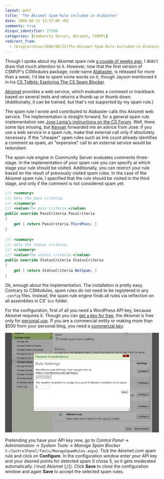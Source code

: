 ```yaml
---
layout: post
title: 'The Akismet Spam Rule included in Alabaster'
date: 2006-08-22 12:57:00 +02
comments: true
disqus_identifier: 17598
categories: [Community Server, Akismet, CSMVPs]
redirect_from:
  - /blog/archive/2006/08/22/The-Akismet-Spam-Rule-included-in-Alabaster.aspx
---
```


Though I spoke about my Akismet spam rule [a couple of weeks ago](/archive/2006/07/21/whats-next/), I didn't draw that much attention to it. However, now that the first version of CSMVP's CSModules package, code name [Alabaster](http://csmvps.com/blogs/news/archive/2006/08/14/Community-Server-MVP_2700_s-Alabaster-CSModule-Package.aspx), is released for more than a week, I'd like to spent some words on it, though Jayson mentioned it in his [CS Tidbits: Exploring The CS Spam Blocker](http://jaysonknight.com/blog/archive/2006/08/20/CS-Tidbits-_2300_21_3A00_-Exploring-The-CS-Spam-Blocker.aspx).

[Akismet](http://akismet.com/) provides a web service, which evaluates a comment or trackback based on several tests and returns a thumb up or thumb down. (Additionally, it can be trained, but that's not supported by my spam rule.)

The spam rule I wrote and contributed to Alabaster calls this Akismet web service. The implementation is straight forward, for a general spam rule implementation see [Jose Lema's instructions on the CS Forum](http://communityserver.org/forums/permalink/526847/526847/ShowThread.aspx#526847). Well, there some tips missing, but [Keyvan](http://nayyeri.net/) forwarded me an advice from Jose: if you use a web service in a spam rule, make that external call only if absolutely necessary. If the "cheaper" spam rules such as link count already identifies a comment as spam, an "expensive" call to an external service would be redundant.

The spam rule engine in Community Server evaluates comments three-stage. In the implementation of your spam rule you can specify at which stage your rule should be visited. Additionally, you can restrict your rule based on the result of previously visited spam rules. In the case of the Akismet spam rule, I specified that the rule should be visited in the third stage, and only if the comment is not considered spam yet:

``` c#
/// <summary>
/// Gets the pass criteria.
/// </summary>
/// <value>The pass criteria.</value>
public override PassCriteria PassCriteria
{
    get { return PassCriteria.ThirdPass; }
}

/// <summary>
/// Gets the status criteria.
/// </summary>
/// <value>The status criteria.</value>
public override StatusCriteria StatusCriteria
{
    get { return StatusCriteria.NotSpam; }
}
```

Ok, enough about the implementation. The installation is pretty easy. Contrary to CSModules, spam rules do not need to be registered in any `.config` files. Instead, the spam rule engine finds all rules via reflection on all assemblies in CS' `bin` folder.

For the configuration, first of all you need a WordPress API key, because Akismet requires it. Though you can [get a key for free](http://wordpress.com/api-keys/), the Akismet is free only for [personal use](http://akismet.com/personal/). If you are a commercial entity or making more than $500 from your personal blog, you need a [commercial key](http://akismet.com/commercial/).

![Akismet configuration](/files/archive/akismet.png)

Pretending you have your API key now, go to *Control Panel* -\> *Administration* -\> *System Tools* -\> *Manage Spam Blocker* (`~/ControlPanel/Tools/ManageSpamRules.aspx`). Tick the *Akismet.com* spam rule and click on **Configure**. In the configuration window enter your API key and your desired points for detected spam (I chose 5, so it gets moderated automatically. I trust Akismet [;)]). Click **Save** to close the configuration window and again **Save** to accept the selected spam rules.